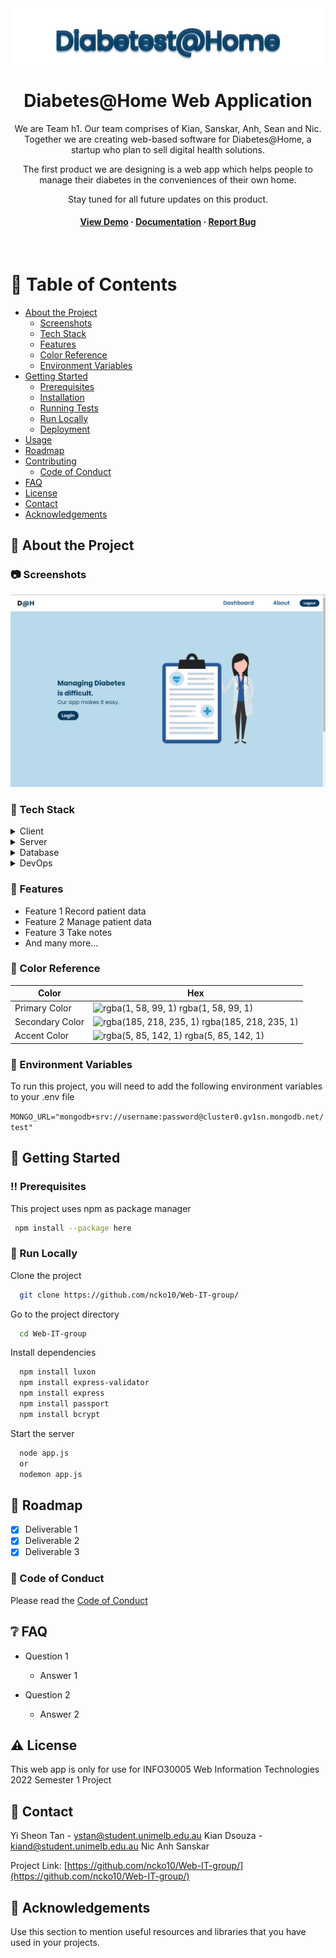 <!--
Hey, thanks for using the awesome-readme-template template.  
If you have any enhancements, then fork this project and create a pull request 
or just open an issue with the label "enhancement".

Don't forget to give this project a star for additional support ;)
Maybe you can mention me or this repo in the acknowledgements too
-->
<div align="center">

  <img src="public/images/logo-full.png" alt="logo" width="500" height="auto" />
  <h1>Diabetes@Home Web Application</h1>
  
  <p>
   We are Team h1. Our team comprises of Kian, Sanskar, Anh, Sean and Nic. Together we are creating web-based software for Diabetes@Home, a startup who plan to sell      digital health solutions.

   The first product we are designing is a web app which helps people to manage their diabetes in the conveniences of their own home.

   Stay tuned for all future updates on this product.
  </p>
   
<h4>
    <a href="https://github.com/ncko10/Web-IT-group/">View Demo</a>
  <span> · </span>
    <a href="https://github.com/ncko10/Web-IT-group/">Documentation</a>
  <span> · </span>
    <a href="https://github.com/ncko10/Web-IT-group/">Report Bug</a>
  </h4>
</div>

<br />

<!-- Table of Contents -->
# :notebook_with_decorative_cover: Table of Contents

- [About the Project](#star2-about-the-project)
  * [Screenshots](#camera-screenshots)
  * [Tech Stack](#space_invader-tech-stack)
  * [Features](#dart-features)
  * [Color Reference](#art-color-reference)
  * [Environment Variables](#key-environment-variables)
- [Getting Started](#toolbox-getting-started)
  * [Prerequisites](#bangbang-prerequisites)
  * [Installation](#gear-installation)
  * [Running Tests](#test_tube-running-tests)
  * [Run Locally](#running-run-locally)
  * [Deployment](#triangular_flag_on_post-deployment)
- [Usage](#eyes-usage)
- [Roadmap](#compass-roadmap)
- [Contributing](#wave-contributing)
  * [Code of Conduct](#scroll-code-of-conduct)
- [FAQ](#grey_question-faq)
- [License](#warning-license)
- [Contact](#handshake-contact)
- [Acknowledgements](#gem-acknowledgements)

  

<!-- About the Project -->
## :star2: About the Project


<!-- Screenshots -->
### :camera: Screenshots

<div align="center"> 
  <img src="public/images/readme/homepage.jpg" alt="home-page" />
</div>


<!-- TechStack -->
### :space_invader: Tech Stack

<details>
  <summary>Client</summary>
  <ul>
    <li><a href="https://nodejs.org/en/">Node.js</a></li>
    <li><a href="https://handlebarsjs.com/">Handlebars </a></li>
  </ul>
</details>

<details>
  <summary>Server</summary>
  <ul>
    <li><a href="https://expressjs.com/">Express.js</a></li>
  </ul>
</details>

<details>
<summary>Database</summary>
  <ul>
    <li><a href="https://www.mongodb.com/">MongoDB</a></li>
  </ul>
</details>

<details>
<summary>DevOps</summary>
  <ul>
    <li><a href="https://www.passportjs.org/">Passport.js</a></li>
  </ul>
</details>

<!-- Features -->
### :dart: Features

- Feature 1
  Record patient data
- Feature 2
  Manage patient data
- Feature 3
  Take notes
- And many more...

<!-- Color Reference -->
### :art: Color Reference

| Color             | Hex                                                                |
| ----------------- | ------------------------------------------------------------------ |
| Primary Color | ![rgba(1, 58, 99, 1)](https://via.placeholder.com/10/222831?text=+) rgba(1, 58, 99, 1) |
| Secondary Color | ![rgba(185, 218, 235, 1)](https://via.placeholder.com/10/393E46?text=+) rgba(185, 218, 235, 1) |
| Accent Color | ![rgba(5, 85, 142, 1)](https://via.placeholder.com/10/00ADB5?text=+) rgba(5, 85, 142, 1) |


<!-- Env Variables -->
### :key: Environment Variables

To run this project, you will need to add the following environment variables to your .env file

`MONGO_URL="mongodb+srv://username:password@cluster0.gv1sn.mongodb.net/test"`

<!-- Getting Started -->
## 	:toolbox: Getting Started

<!-- Prerequisites -->
### :bangbang: Prerequisites

This project uses npm as package manager

```bash
 npm install --package here
```

<!-- Run Locally -->
### :running: Run Locally

Clone the project

```bash
  git clone https://github.com/ncko10/Web-IT-group/
```

Go to the project directory

```bash
  cd Web-IT-group
```

Install dependencies

```bash
  npm install luxon
  npm install express-validator
  npm install express
  npm install passport
  npm install bcrypt
```

Start the server

```bash
  node app.js
  or
  nodemon app.js
```


<!-- Roadmap -->
## :compass: Roadmap

* [x] Deliverable 1
* [x] Deliverable 2
* [x] Deliverable 3

<!-- Code of Conduct -->
### :scroll: Code of Conduct

Please read the [Code of Conduct](https://github.com/ncko10/Web-IT-group/)

<!-- FAQ -->
## :grey_question: FAQ

- Question 1

  + Answer 1

- Question 2

  + Answer 2


<!-- License -->
## :warning: License

This web app is only for use for INFO30005 Web Information Technologies 2022 Semester 1 Project


<!-- Contact -->
## :handshake: Contact

Yi Sheon Tan - ystan@student.unimelb.edu.au
Kian Dsouza - kiand@student.unimelb.edu.au
Nic
Anh
Sanskar

Project Link: [https://github.com/ncko10/Web-IT-group/](https://github.com/ncko10/Web-IT-group/)


<!-- Acknowledgments -->
## :gem: Acknowledgements

Use this section to mention useful resources and libraries that you have used in your projects.


